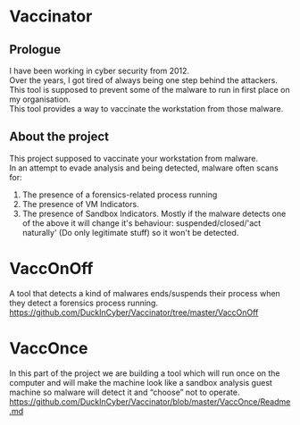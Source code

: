 # Vaccinator

## Prologue
I have been working in cyber security from 2012.  
Over the years, I got tired of always being one step behind the attackers.  
This tool is supposed to prevent some of the malware to run in first place on my organisation.  
This tool provides a way to vaccinate the workstation from those malware.  

## About the project
This project supposed to vaccinate your workstation from malware.  
In an attempt to evade analysis and being detected, malware often scans for:  
1) The presence of a forensics-related process running
2) The presence of VM Indicators.
3) The presence of Sandbox Indicators.
Mostly if the malware detects one of the above it will change it's behaviour: suspended/closed/'act naturally' (Do only legitimate stuff) so it won't be detected.

# VaccOnOff
A tool that detects a kind of malwares ends/suspends their process when they detect a forensics process running.  
https://github.com/DuckInCyber/Vaccinator/tree/master/VaccOnOff

# VaccOnce
In this part of the project we are building a tool which will run once on the computer and will make the machine look like a sandbox analysis guest machine so malware will detect it and “choose” not to operate.
https://github.com/DuckInCyber/Vaccinator/blob/master/VaccOnce/Readme.md
